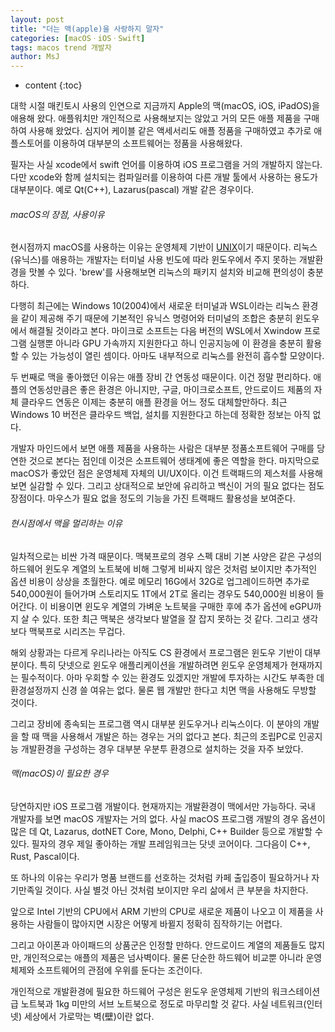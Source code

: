 ```yaml
---
layout: post
title: "더는 맥(apple)을 사랑하지 말자"
categories: [macOSㆍiOSㆍSwift]
tags: macos trend 개발자
author: MsJ
---
```


* content
{:toc}

대학 시절 매킨토시 사용의 인연으로 지금까지 Apple의 맥(macOS, iOS, iPadOS)을 애용해 왔다. 애플워치만 개인적으로 사용해보지는 않았고 거의 모든 애플 제품을 구매하여 사용해 왔었다. 심지어 케이블 같은 액세서리도 애플 정품을 구매하였고 추가로 애플스토어를 이용하여 대부분의 소프트웨어는 정품을 사용해왔다.

필자는 사실 xcode에서 swift 언어를 이용하여 iOS 프로그램을 거의 개발하지 않는다. 다만 xcode와 함께 설치되는 컴파일러를 이용하여 다른 개발 툴에서 사용하는 용도가 대부분이다. 예로 Qt(C\+\+), Lazarus(pascal) 개발 같은 경우이다.

###### macOS의 장점, 사용이유

현시점까지 macOS를 사용하는 이유는 운영체제 기반이 [UNIX](https://namu.wiki/w/%EC%9C%A0%EB%8B%89%EC%8A%A4)이기 때문이다. 리눅스(유닉스)를 애용하는 개발자는 터미널 사용 빈도에 따라 윈도우에서 주지 못하는 개발환경을 맛볼 수 있다. 'brew'를 사용해보면 리눅스의 패키지 설치와 비교해 편의성이 충분하다. 





다행히 최근에는 Windows 10(2004)에서 새로운 터미널과 WSL이라는 리눅스 환경을 같이 제공해 주기 때문에 기본적인 유닉스 명령어와 터미널의 조합은 충분히 윈도우에서 해결될 것이라고 본다. 마이크로 소프트는 다음 버전의 WSL에서 Xwindow 프로그램 실행뿐 아니라 GPU 가속까지 지원한다고 하니 인공지능에 이 환경을 충분히 활용할 수 있는 가능성이 열린 셈이다. 아마도 내부적으로 리눅스를 완전히 흡수할 모양이다.

두 번째로 맥을 좋아했던 이유는 애플 장비 간 연동성 때문이다. 이건 정말 편리하다. 애플의 연동성만큼은 좋은 환경은 아니지만, 구글, 마이크로소프트, 안드로이드 제품의 자체 클라우드 연동은 이제는 충분히 애플 환경을 어느 정도 대체할만하다. 최근 Windows 10 버전은 클라우드 백업, 설치를 지원한다고 하는데 정확한 정보는 아직 없다.

개발자 마인드에서 보면 애플 제품을 사용하는 사람은 대부분 정품소프트웨어 구매를 당연한 것으로 본다는 점인데 이것은 소프트웨어 생태계에 좋은 역할을 한다. 마지막으로 macOS가 좋았던 점은 운영체제 자체의 UI/UX이다. 이건 트랙패드의 제스처를 사용해보면 실감할 수 있다. 그리고 상대적으로 보안에 유리하고 백신이 거의 필요 없다는 점도 장점이다. 마우스가 필요 없을 정도의 기능을 가진 트랙패드 활용성을 보여준다.

###### 현시점에서 맥을 멀리하는 이유

일차적으로는 비싼 가격 때문이다. 맥북프로의 경우 스펙 대비 기본 사양은 같은 구성의 하드웨어 윈도우 계열의 노트북에 비해 그렇게 비싸지 않은 것처럼 보이지만 추가적인 옵션 비용이 상상을 초월한다. 예로 메모리 16G에서 32G로 업그레이드하면 추가로 540,000원이 들어가며 스토리지도 1T에서 2T로 올리는 경우도 540,000원 비용이 들어간다. 이 비용이면 윈도우 계열의 가벼운 노트북을 구매한 후에 추가 옵션에 eGPU까지 살 수 있다. 또한 최근 맥북은 생각보다 발열을 잘 잡지 못하는 것 같다. 그리고 생각보다 맥북프로 시리즈는 무겁다.

해외 상황과는 다르게 우리나라는 아직도 CS 환경에서 프로그램은 윈도우 기반이 대부분이다. 특히 닷넷으로 윈도우 애플리케이션을 개발하려면 윈도우 운영체제가 현재까지는 필수적이다. 아마 우회할 수 있는 환경도 있겠지만 개발에 투자하는 시간도 부족한 데 환경설정까지 신경 쓸 여유는 없다. 물론 웹 개발만 한다고 치면 맥을 사용해도 무방할 것이다.

그리고 장비에 종속되는 프로그램 역시 대부분 윈도우거나 리눅스이다. 이 분야의 개발을 할 때 맥을 사용해서 개발은 하는 경우는 거의 없다고 본다. 최근의 조립PC로 인공지능 개발환경을 구성하는 경우 대부분 우분투 환경으로 설치하는 것을 자주 보았다.

###### 맥(macOS)이 필요한 경우

당연하지만 iOS 프로그램 개발이다. 현재까지는 개발환경이 맥에서만 가능하다. 국내 개발자를 보면 macOS 개발자는 거의 없다. 사실 macOS 프로그램 개발의 경우 옵션이 많은 데 Qt, Lazarus, dotNET Core, Mono, Delphi, C++ Builder 등으로 개발할 수 있다. 필자의 경우 제일 좋아하는 개발 프레임워크는 닷넷 코어이다. 그다음이 C\+\+, Rust, Pascal이다.

또 하나의 이유는 우리가 명품 브랜드를 선호하는 것처럼 카페 출입증이 필요하거나 자기만족일 것이다. 사실 별것 아닌 것처럼 보이지만 우리 삶에서 큰 부분을 차지한다.

앞으로 Intel 기반의 CPU에서 ARM 기반의 CPU로 새로운 제품이 나오고 이 제품을 사용하는 사람들이 많아지면 시장은 어떻게 바뀔지 정확히 짐작하기는 어렵다.

그리고 아이폰과 아이패드의 상품군은 인정할 만하다. 안드로이드 계열의 제품들도 많지만, 개인적으로는 애플의 제품은 넘사벽이다. 물론 단순한 하드웨어 비교뿐 아니라 운영체제와 소프트웨어의 관점에 우위를 둔다는 조건이다.

개인적으로 개발환경에 필요한 하드웨어 구성은 윈도우 운영체제 기반의 워크스테이션급 노트북과 1kg 미만의 서브 노트북으로 정도로 마무리할 것 같다. 사실 네트워크(인터넷) 세상에서 가로막는 벽(壁)이란 없다.
